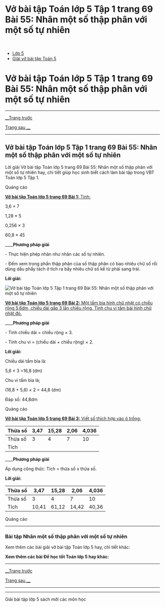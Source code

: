 # Vở bài tập Toán lớp 5 Tập 1 trang 69 Bài 55: Nhân một số thập phân với một số tự nhiên

﻿

  * [Lớp 5](https://vietjack.com/series/lop-5.jsp)
  * [Giải vở bài tập Toán 5](https://vietjack.com/giai-vo-bai-tap-toan-5/index.jsp)



# Vở bài tập Toán lớp 5 Tập 1 trang 69 Bài 55: Nhân một số thập phân với một số tự nhiên

* * *

[__Trang trước](https://vietjack.com/giai-vo-bai-tap-toan-5/bai-54-luyen-tap-chung.jsp)

[Trang sau __](https://vietjack.com/giai-vo-bai-tap-toan-5/bai-56-nhan-mot-so-thap-phan-voi-10-100-1000.jsp)

* * *

## Vở bài tập Toán lớp 5 Tập 1 trang 69 Bài 55: Nhân một số thập phân với một số tự nhiên

Lời giải Vở bài tập Toán lớp 5 trang 69 Bài 55: Nhân một số thập phân với một số tự nhiên hay, chi tiết giúp học sinh biết cách làm bài tập trong VBT Toán lớp 5 Tập 1.

Quảng cáo

[**Vở bài tập Toán lớp 5 trang 69 Bài 1:** Tính: ](https://vietjack.com/giai-vo-bai-tap-toan-5/bai-1-trang-69-vbt-toan-5-tap-1.jsp)

3,6 × 7

1,28 × 5

0,256 × 3

60,8 × 45

____**Phương pháp giải**

\- Thực hiện phép nhân như nhân các số tự nhiên.

\- Đếm xem trong phần thập phân của số thập phân có bao nhiêu chữ số rồi dùng dấu phẩy tách ở tích ra bấy nhiêu chữ số kể từ phải sang trái. 

**Lời giải:**

![Vở bài tập Toán lớp 5 Tập 1 trang 69 Bài 55: Nhân một số thập phân với một số tự nhiên](https://vietjack.com/giai-vo-bai-tap-toan-5/images/bai-1-trang-69-vbt-toan-5-tap-1.PNG)

[**Vở bài tập Toán lớp 5 trang 69 Bài 2:** Một tấm bia hình chữ nhật có chiều rộng 5,6dm, chiều dài gấp 3 lần chiều rộng. Tính chu vi tấm bài hình chữ nhật đó.](https://vietjack.com/giai-vo-bai-tap-toan-5/bai-2-trang-69-vbt-toan-5-tap-1.jsp)

____**Phương pháp giải**

\- Tính chiều dài = chiều rộng × 3.

\- Tính chu vi = (chiều dài + chiều rộng) × 2.

**Lời giải:**

Chiều dài tấm bìa là:

5,6 × 3 =16,8 (dm)

Chu vi tấm bìa là;

(16,8 + 5,6) × 2 = 44,8 (dm)

Đáp số: 44,8dm

Quảng cáo

[**Vở bài tập Toán lớp 5 trang 69 Bài 3:** Viết số thích hợp vào ô trống: ](https://vietjack.com/giai-vo-bai-tap-toan-5/bai-3-trang-69-vbt-toan-5-tap-1.jsp)

Thừa số | 3,47 | 15,28 | 2,06 | 4,036   
---|---|---|---|---  
Thừa số | 3 |  4|  7|  10  
Tích |  |  |  |   
____**Phương pháp giải**

Áp dụng công thức: Tích = thừa số x thừa số. 

**Lời giải:**

Thừa số | 3,47 | 15,28 | 2,06 | 4,036   
---|---|---|---|---  
Thừa số | 3 |  4|  7|  10  
Tích |  10,41| 61,12 | 14,42 |  40,36  
  
Quảng cáo

* * *

### **Bài tập Nhân một số thập phân với một số tự nhiên**

Xem thêm các bài giải vở bài tập Toán lớp 5 hay, chi tiết khác:

**Xem thêm các bài Để học tốt Toán lớp 5 hay khác:**

* * *

[__Trang trước](https://vietjack.com/giai-vo-bai-tap-toan-5/bai-54-luyen-tap-chung.jsp)

[Trang sau __](https://vietjack.com/giai-vo-bai-tap-toan-5/bai-56-nhan-mot-so-thap-phan-voi-10-100-1000.jsp)

* * *

* * *

Giải bài tập lớp 5 sách mới các môn học
